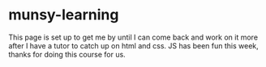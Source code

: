 # munsy-learning
This page is set up to get me by until I can come back and work on it more after I have a tutor to catch up on html and css. JS has been fun this week, thanks for doing this course for us. 
